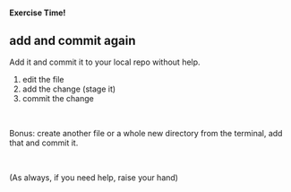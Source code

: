 #### Exercise Time!
##  add and commit again

Add it and commit it to your local repo without help.

1. edit the file
2. add the change (stage it)
3. commit the change

<br>

Bonus: create another file or a whole new directory from the terminal, add that and commit it.

<br>

(As always, if you need help, raise your hand)